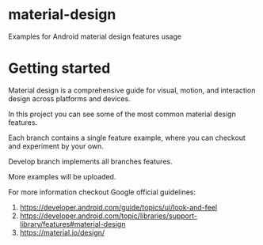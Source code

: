# material-design
Examples for Android material design features usage

# Getting started

Material design is a comprehensive guide for visual, motion, and interaction design across platforms and devices.

In this project you can see some of the most common material design features.

Each branch contains a single feature example, where you can checkout and experiment by your own.

Develop branch implements all branches features.

More examples will be uploaded.

For more information checkout Google official guidelines:
1. https://developer.android.com/guide/topics/ui/look-and-feel
2. https://developer.android.com/topic/libraries/support-library/features#material-design
3. https://material.io/design/

